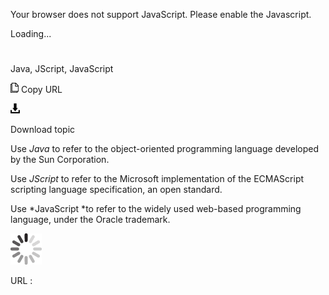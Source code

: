 Your browser does not support JavaScript. Please enable the Javascript.

Loading...

# 

Java, JScript, JavaScript

![Copy URL](java-jscript-javascript_files/Copy.png)
Copy URL

![Download](java-jscript-javascript_files/Download.png)

Download topic

Use *Java* to refer to the object-oriented programming language developed by the Sun Corporation.

Use *JScript* to refer to the Microsoft implementation of the ECMAScript scripting language specification, an open standard. 

Use *JavaScript *to refer to the widely used web-based programming language, under the Oracle trademark.

![In progress](java-jscript-javascript_files/activity-large.gif)

URL :
